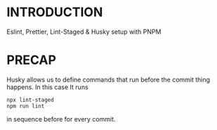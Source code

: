# INTRODUCTION

Eslint, Prettier, Lint-Staged & Husky setup with PNPM

# PRECAP

Husky allows us to define commands that run before the commit thing happens.
In this case It runs

```
npx lint-staged
npm run lint
```

in sequence before for every commit.
